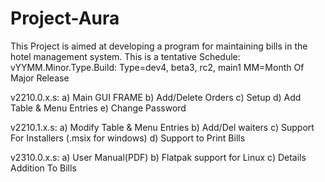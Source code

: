 # Project-Aura
This Project is aimed at developing a program for maintaining bills in the hotel management system.
This is a tentative Schedule:
vYYMM.Minor.Type.Build: Type=dev4, beta3, rc2, main1 MM=Month Of Major Release

v2210.0.x.s:
	a) Main GUI FRAME
	b) Add/Delete Orders
	c) Setup
	d) Add Table & Menu Entries
	e) Change Password
	
v2210.1.x.s:
	a) Modify Table & Menu Entries
	b) Add/Del waiters
	c) Support For Installers (.msix for windows)
	d) Support to Print Bills

v2310.0.x.s:
	a) User Manual(PDF)
	b) Flatpak support for Linux
	c) Details Addition To Bills
